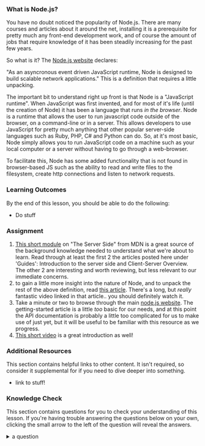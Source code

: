 ### What is Node.js?

You have no doubt noticed the popularity of Node.js.  There are many courses and articles about it around the net, installing it is a prerequisite for pretty much any front-end development work, and of course the amount of jobs that require knowledge of it has been steadily increasing for the past few years.

So what is it?  The [Node.js website](https://nodejs.org/en/about/) declares:

"As an asyncronous event driven JavaScript runtime, Node is designed to build scalable network applications."
This is a definition that requires a little unpacking.  

The important bit to understand right up front is that Node is a "JavaScript runtime".  When JavaScript was first invented, and for most of it's life (until the creation of Node) it has been a language that runs *in the browser*.  Node is a runtime that allows the user to run javascript code outside of the browser, on a command-line or in a server.  This allows developers to use JavaScript for pretty much anything that other popular server-side languages such as Ruby, PHP, C# and Python can do. So, at it's most basic, Node simply allows you to run JavaScript code on a machine such as your local computer or a server without having to go through a web-browser.

To facilitate this, Node has some added functionality that is not found in browser-based JS such as the ability to read and write files to the filesystem, create http connections and listen to network requests.

### Learning Outcomes
By the end of this lesson, you should be able to do the following:

 - Do stuff

### Assignment

<div class="lesson-content__panel" markdown="1">

1. [This short module](https://developer.mozilla.org/en-US/docs/Learn/Server-side/First_steps) on "The Server Side" from MDN is a great source of the background knowledge needed to understand what we're about to learn. Read through at least the first 2 the articles posted here under 'Guides': Introduction to the server side and Client-Server Overview. The other 2 are interesting and worth reviewing, but less relevant to our immediate concerns.
2. to gain a little more insight into the nature of Node, and to unpack the rest of the above definition, read [this article](https://medium.freecodecamp.org/what-exactly-is-node-js-ae36e97449f5). There's a long, but *really* fantastic video linked in that article.. you should definitely watch it.
3. Take a minute or two to browse through the main [node.js website](https://nodejs.org/en/).  The getting-started article is a little *too* basic for our needs, and at this point the API documentation is probably a little too complicated for us to make use of just yet, but it will be useful to be familiar with this resource as we progress.
4. [This short video](https://www.youtube.com/watch?v=uVwtVBpw7RQ) is a great introduction as well!

</div>

### Additional Resources
This section contains helpful links to other content. It isn't required, so consider it supplemental for if you need to dive deeper into something.
- link to stuff!

### Knowledge Check
This section contains questions for you to check your understanding of this lesson. If you're having trouble answering the questions below on your own, clicking the small arrow to the left of the question will reveal the answers.

<details>
<summary>a question</summary>
<ul><ul>
  <li>the answer to that question</li>
</ul></ul>
</details>
